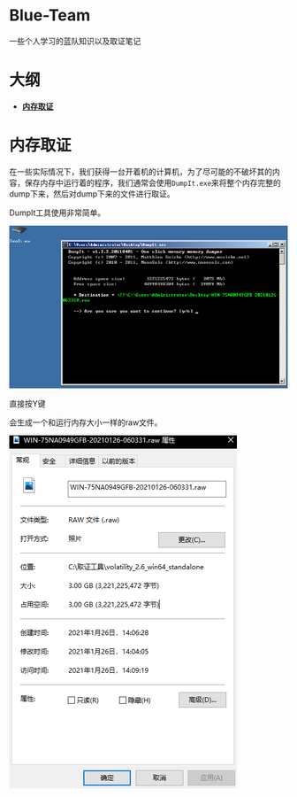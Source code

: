 # Blue-Team
一些个人学习的蓝队知识以及取证笔记

# 大纲
* **[内存取证](#内存取证)**

# 内存取证
在一些实际情况下，我们获得一台开着机的计算机，为了尽可能的不破坏其的内容，保存内存中运行着的程序，我们通常会使用`DumpIt.exe`来将整个内存完整的dump下来，然后对dump下来的文件进行取证。

DumpIt工具使用非常简单。

![](img/1.png)

直接按Y键

会生成一个和运行内存大小一样的raw文件。

![](img/2.png)
